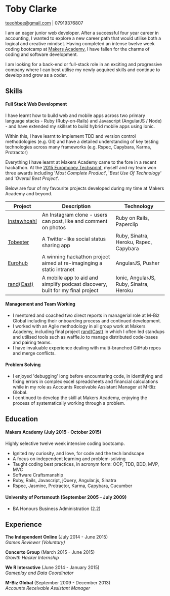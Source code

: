 # Toby Clarke
teeohbee@gmail.com | 07919376807

I am an eager junior web developer. After a successful four year career in accounting, I wanted to explore a new career path that would utilise both a logical and creative mindset. Having completed an intense twelve week coding bootcamp at [Makers Academy](http://www.makersacademy.com/), I have fallen for the charms of coding and software development.

I am looking for a back-end or full-stack role in an exciting and progressive company where I can best utilise my newly acquired skills and continue to develop and grow as a coder.

## Skills

#### Full Stack Web Development

I have learnt how to build web and mobile apps across two primary language stacks - Ruby (Ruby-on-Rails) and Javascript (AngularJS / Node) - and have extended my skillset to build hybrid mobile apps using Ionic.

Within this, I have learnt to implement TDD and version control methodologies (e.g. Git) and have a detailed understanding of key testing technologies across many frameworks (e.g. Rspec, Capybara, Karma, Protractor)

Everything I have learnt at Makers Academy came to the fore in a recent hackathon. At the [2015 Euromoney Techsprint](http://graduates.euromoneyplc.com/techsprint/), myself and my team won three awards including '_Most Complete Product_', '_Best Use Of Technology_' and '_Overall Best Project_'.

Below are four of my favourite projects developed during my time at Makers Academy and beyond.

| Project  | Description  | Technology  |
|---|---|---|
| [Instawhoah!](https://github.com/Teeohbee/instagram-challenge) | An Instagram clone - users can post, like and comment on photos  | Ruby on Rails, Paperclip  |
| [Tobester](https://github.com/Teeohbee/chitter-challenge)  | A Twitter-like social status sharing app  | Ruby, Sinatra, Heroku, Rspec, Capybara  |
| [Eurohub](https://github.com/emily-jane/EuroHub)  |  A winning hackathon project aimed at re-imaginging a static intranet | AngularJS, Pusher  |
| [rand(Cast)](https://github.com/ShuflCast/randCast)  | A mobile app to aid and simplify podcast discovery, built for my final project  | Ionic, AngularJS, Ruby, Sinatra, Heroku  |

#### Management and Team Working
- I mentored and coached two direct reports in managerial role at M-Biz Global including their onboarding process and continued development.
- I worked with an Agile methodology in all group work at Makers Academy, including final project [rand(Cast)](https://github.com/ShuflCast/randCast) in which I often led standups and utilised tools such as waffle.io to manage distributed code-bases and pairing teams.
- I have invaluable experience dealing with multi-branched GitHub repos and merge conflicts.

#### Problem Solving
- I enjoyed 'debugging' long before encountering code, in identifying and fixing errors in complex excel spreadsheets and financial calculations while in my role as Accounts Receivable Assistant Manager at M-Biz Global.
- I continued to develop the skill at Makers Academy, enjoying the process of systematically working through a problem.

## Education

#### Makers Academy (July 2015 - October 2015)
Highly selective twelve week intensive coding bootcamp.

- Ignited my curiosity, and love, for code and the tech landscape
- A focus on independent learning and problem-solving
- Taught coding best practices, in acronym form: OOP, TDD, BDD, MVP, MVC
- Software Craftsmanship
- Ruby, Rails, Javascript, jQuery, Angular.js, Sinatra
- Rspec, Jasmine, Protractor, Karma, Capybara, Cucumber

#### University of Portsmouth (September 2005 – July 2009)

* BA Honours Business Administration (2.2)

## Experience

**The Independent Online** (July 2014 - June 2015)  
*Games Reviewer (Voluntary)*

**Concerto Group** (March 2015 - June 2015)   
*Growth Hacker Internship*

**We R Interactive** (June 2014 - January 2015)   
*Gameplay and Data Coordinator*

**M-Biz Global** (September 2009 - December 2013)    
*Accounts Receivable Assistant Manager*  
